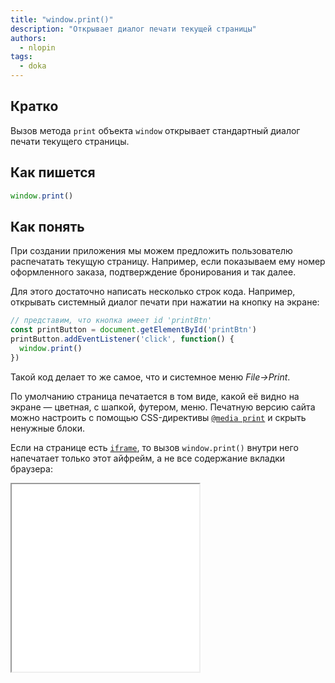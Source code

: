 ```yaml
---
title: "window.print()"
description: "Открывает диалог печати текущей страницы"
authors:
  - nlopin
tags:
  - doka
---
```


## Кратко

Вызов метода `print` объекта `window` открывает стандартный диалог печати текущего страницы.

## Как пишется

```js
window.print()
```

## Как понять

При создании приложения мы можем предложить пользователю распечатать текущую страницу. Например, если показываем ему номер оформленного заказа, подтверждение бронирования и так далее.

Для этого достаточно написать несколько строк кода. Например, открывать системный диалог печати при нажатии на кнопку на экране:

```js
// представим, что кнопка имеет id 'printBtn'
const printButton = document.getElementById('printBtn')
printButton.addEventListener('click', function() {
  window.print()
})
```

Такой код делает то же самое, что и системное меню _File→Print_.

По умолчанию страница печатается в том виде, какой её видно на экране — цветная, с шапкой, футером, меню. Печатную версию сайта можно настроить с помощью CSS-директивы [`@media print`](/css/media/) и скрыть ненужные блоки.

Если на странице есть [`iframe`](/html/iframe), то вызов `window.print()` внутри него напечатает только этот айфрейм, а не все содержание вкладки браузера:

<iframe title="Программный вызов печати" src="demos/index.html" height="300"></iframe>
